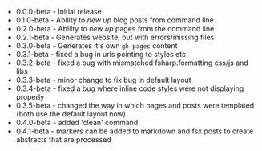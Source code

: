 * 0.0.0-beta - Initial release
* 0.1.0-beta - Ability to *new up* blog posts from command line
* 0.2.0-beta - Ability to *new up* pages from the command line
* 0.2.1-beta - Generates website, but with errors/missing files
* 0.3.0-beta - Generates it's own `gh-pages` content
* 0.3.1-beta - fixed a bug in urls pointing to styles etc
* 0.3.2-beta - fixed a bug with mismatched fsharp.formatting css/js and libs
* 0.3.3-beta - minor change to fix bug in default layout
* 0.3.4-beta - fixed a bug where inline code styles were not displaying properly
* 0.3.5-beta - changed the way in which pages and posts were templated (both use the default layout now)
* 0.4.0-beta - added 'clean' command
* 0.4.1-beta - markers can be added to markdown and fsx posts to create abstracts that are processed